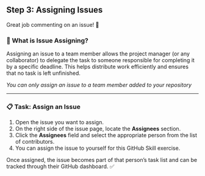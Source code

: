 ## Step 3: Assigning Issues

Great job commenting on an issue! :wave:

### :busts_in_silhouette: What is Issue Assigning?

Assigning an issue to a team member allows the project manager (or any collaborator) to delegate the task to someone responsible for completing it by a specific deadline. This helps distribute work efficiently and ensures that no task is left unfinished.

_You can only assign an issue to a team member added to your repository_

---

### :clipboard: Task: Assign an Issue

1. Open the issue you want to assign.
2. On the right side of the issue page, locate the **Assignees** section.
3. Click the **Assignees** field and select the appropriate person from the list of contributors.
4. You can assign the issue to yourself for this GitHub Skill exercise.

Once assigned, the issue becomes part of that person’s task list and can be tracked through their GitHub dashboard. :white_check_mark:
